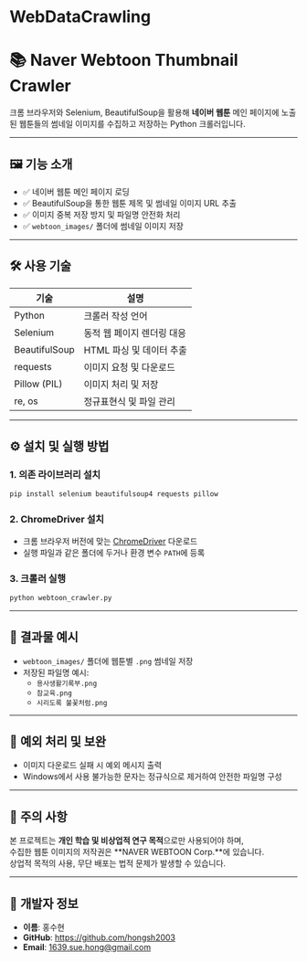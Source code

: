 # WebDataCrawling

# 📚 Naver Webtoon Thumbnail Crawler

크롬 브라우저와 Selenium, BeautifulSoup을 활용해 **네이버 웹툰** 메인 페이지에 노출된 웹툰들의 썸네일 이미지를 수집하고 저장하는 Python 크롤러입니다.

---

## 🖼️ 기능 소개

- ✅ 네이버 웹툰 메인 페이지 로딩
- ✅ BeautifulSoup을 통한 웹툰 제목 및 썸네일 이미지 URL 추출
- ✅ 이미지 중복 저장 방지 및 파일명 안전화 처리
- ✅ `webtoon_images/` 폴더에 썸네일 이미지 저장

---

## 🛠️ 사용 기술

| 기술 | 설명 |
|------|------|
| Python | 크롤러 작성 언어 |
| Selenium | 동적 웹 페이지 렌더링 대응 |
| BeautifulSoup | HTML 파싱 및 데이터 추출 |
| requests | 이미지 요청 및 다운로드 |
| Pillow (PIL) | 이미지 처리 및 저장 |
| re, os | 정규표현식 및 파일 관리 |

---

## ⚙️ 설치 및 실행 방법

### 1. 의존 라이브러리 설치

```bash
pip install selenium beautifulsoup4 requests pillow
```

### 2. ChromeDriver 설치

- 크롬 브라우저 버전에 맞는 [ChromeDriver](https://chromedriver.chromium.org/downloads) 다운로드
- 실행 파일과 같은 폴더에 두거나 환경 변수 `PATH`에 등록

### 3. 크롤러 실행

```bash
python webtoon_crawler.py
```

---

## 📁 결과물 예시

- `webtoon_images/` 폴더에 웹툰별 `.png` 썸네일 저장
- 저장된 파일명 예시:
  - `용사생활기록부.png`
  - `참교육.png`
  - `시리도록 불꽃처럼.png`

---

## 🔐 예외 처리 및 보완

- 이미지 다운로드 실패 시 예외 메시지 출력
- Windows에서 사용 불가능한 문자는 정규식으로 제거하여 안전한 파일명 구성

---

## 📝 주의 사항

본 프로젝트는 **개인 학습 및 비상업적 연구 목적**으로만 사용되어야 하며,  
수집한 웹툰 이미지의 저작권은 **NAVER WEBTOON Corp.**에 있습니다.  
상업적 목적의 사용, 무단 배포는 법적 문제가 발생할 수 있습니다.

---

## 👤 개발자 정보

- **이름**: 홍수현
- **GitHub**: https://github.com/hongsh2003
- **Email**: 1639.sue.hong@gmail.com
